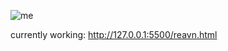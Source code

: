 ![me](https://github.com/user-attachments/assets/c03be268-b082-4045-a1ec-7f17bf31e09a)

currently working: http://127.0.0.1:5500/reavn.html

